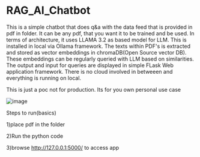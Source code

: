 # RAG_AI_Chatbot

This is a simple chatbot that does q&a with the data feed that is provided in pdf in folder. It can be any pdf, that you want it to be trained and be used.
In terms of architecture, it uses LLAMA 3.2 as based model for LLM. This is installed in local via Ollama framework. The texts within PDF's is extracted and stored as vector embeddings in chromaDB(Open Source vector DB).
These embeddings can be regularly queried with LLM based on similarities.
The output and input for queries are displayed in simple FLask Web application framework.
There is no cloud involved in betweeen and everything is running on local.


This is just a poc not for production. Its for you own personal use case

![image](https://github.com/user-attachments/assets/8e2902d6-d098-471d-98a0-834dd72f5ce1)

Steps to run(basics)


1)place pdf in the folder

2)Run the python code

3)browse http://127.0.0.1:5000/ to access app
